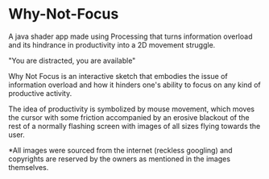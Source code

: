 # Why-Not-Focus
A java shader app made using Processing that turns information overload and its hindrance in productivity into a 2D movement struggle.


"You are distracted, you are available"

Why Not Focus is an interactive sketch that embodies the issue of information overload and how it hinders one's ability to focus on any kind of productive activity. 

The idea of productivity is symbolized by mouse movement, which moves the cursor with some friction accompanied by an erosive blackout of the rest of a normally flashing screen with images of all sizes flying towards the user. 

*All images were sourced from the internet (reckless googling) and copyrights are reserved by the owners as mentioned in the images themselves.
